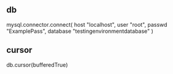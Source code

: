 ## db  
  mysql.connector.connect(
    host  "localhost",
    user  "root",
    passwd  "ExamplePass",
    database  "testingenvironmentdatabase"
)


## cursor  
  db.cursor(bufferedTrue)



